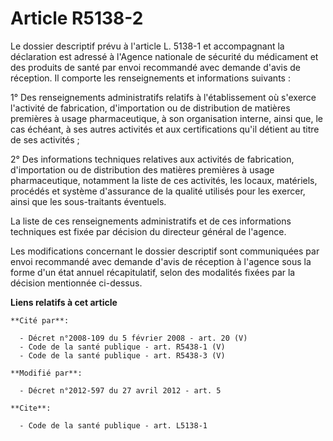 # Article R5138-2

Le dossier descriptif prévu à l'article L. 5138-1 et accompagnant la déclaration est adressé à l'Agence nationale de sécurité
du médicament et des produits de santé par envoi recommandé avec demande d'avis de réception. Il comporte les renseignements
et informations suivants : 

1° Des renseignements administratifs relatifs à l'établissement où s'exerce l'activité de fabrication, d'importation ou de
distribution de matières premières à usage pharmaceutique, à son organisation interne, ainsi que, le cas échéant, à ses
autres activités et aux certifications qu'il détient au titre de ses activités ; 

2° Des informations techniques relatives aux activités de fabrication, d'importation ou de distribution des matières
premières à usage pharmaceutique, notamment la liste de ces activités, les locaux, matériels, procédés et système d'assurance
de la qualité utilisés pour les exercer, ainsi que les sous-traitants éventuels. 

La liste de ces renseignements administratifs et de ces informations techniques est fixée par décision du directeur général
de l'agence. 

Les modifications concernant le dossier descriptif sont communiquées par envoi recommandé avec demande d'avis de réception à
l'agence sous la forme d'un état annuel récapitulatif, selon des modalités fixées par la décision mentionnée ci-dessus.

**Liens relatifs à cet article**

	**Cité par**:

	  - Décret n°2008-109 du 5 février 2008 - art. 20 (V)
	  - Code de la santé publique - art. R5438-1 (V)
	  - Code de la santé publique - art. R5438-3 (V)

	**Modifié par**:

	  - Décret n°2012-597 du 27 avril 2012 - art. 5

	**Cite**:

	  - Code de la santé publique - art. L5138-1
